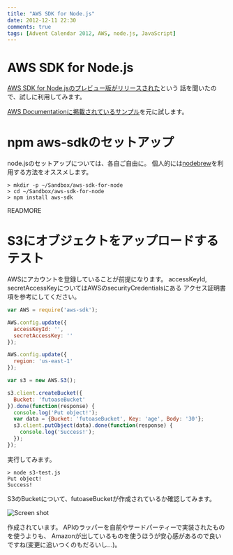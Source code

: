 ```yaml
---
title: "AWS SDK for Node.js"
date: 2012-12-11 22:30
comments: true
tags: [Advent Calendar 2012, AWS, node.js, JavaScript]
---
```


# AWS SDK for Node.js

[AWS SDK for Node.jsのプレビュー版がリリースされた](http://aws.typepad.com/aws_japan/2012/12/aws-sdk-for-nodejs-now-available-in-preview-form.html)という
話を聞いたので、試しに利用してみます。

[AWS Documentationに掲載されているサンプル](http://docs.amazonwebservices.com/nodejs/latest/dg/nodejs-dg-aws-sdk-for-node.js.html)を元に試します。

# npm aws-sdkのセットアップ

node.jsのセットアップについては、各自ご自由に。
個人的には[nodebrew](https://github.com/hokaccha/nodebrew)を利用する方法をオススメします。

```plain
> mkdir -p ~/Sandbox/aws-sdk-for-node
> cd ~/Sandbox/aws-sdk-for-node
> npm install aws-sdk
```

READMORE

# S3にオブジェクトをアップロードするテスト

AWSにアカウントを登録していることが前提になります。
accessKeyId, secretAccessKeyについてはAWSのsecurityCredentialsにある
アクセス証明書項を参考にしてください。

```javascript
var AWS = require('aws-sdk');

AWS.config.update({
  accessKeyId: '',
  secretAccessKey: ''
});

AWS.config.update({
  region: 'us-east-1'
});

var s3 = new AWS.S3();

s3.client.createBucket({
  Bucket: 'futoaseBucket'
}).done(function(response) {
  console.log('Put object!');
  var data = {Bucket: 'futoaseBucket', Key: 'age', Body: '30'};
  s3.client.putObject(data).done(function(response) {
    console.log('Success!');
  });
});
```

実行してみます。

```plain
> node s3-test.js
Put object!
Success!
```

S3のBucketについて、futoaseBucketが作成されているか確認してみます。

![Screen shot](https://dl.dropbox.com/u/614755/futoase.github.com/aws-sdk-for-node-js/screen-1.png)

作成されています。
APIのラッパーを自前やサードパーティーで実装されたものを使うよりも、
Amazonが出しているものを使うほうが安心感があるので良いですね(変更に追いつくのもだるいし...)。
